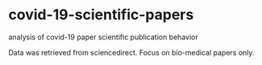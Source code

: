 # covid-19-scientific-papers
analysis of covid-19 paper scientific publication behavior

Data was retrieved from sciencedirect. Focus on bio-medical papers only.

